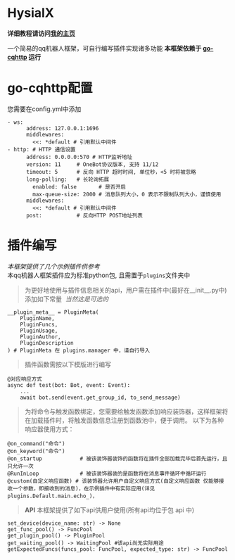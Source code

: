 # HysialX

__详细教程请访问[我的主页](https://xinre.top/2023/09/02/hysialx-%E4%B8%80%E4%B8%AA%E7%AE%80%E6%98%93%E7%9A%84qq%E6%9C%BA%E5%99%A8%E4%BA%BA%E6%A1%86%E6%9E%B6 "我的主页")__

一个简易的qq机器人框架，可自行编写插件实现诸多功能
__本框架依赖于 [go-cqhttp](https://github.com/Mrs4s/go-cqhttp "go-cqhttp 项目地址") 运行__
# go-cqhttp配置
您需要在config.yml中添加
```
- ws:
      address: 127.0.0.1:1696
      middlewares:
        <<: *default # 引用默认中间件
- http: # HTTP 通信设置
      address: 0.0.0.0:570 # HTTP监听地址
      version: 11     # OneBot协议版本, 支持 11/12
      timeout: 5      # 反向 HTTP 超时时间, 单位秒，<5 时将被忽略
      long-polling:   # 长轮询拓展
        enabled: false       # 是否开启
        max-queue-size: 2000 # 消息队列大小，0 表示不限制队列大小，谨慎使用
      middlewares:
        <<: *default # 引用默认中间件
      post:           # 反向HTTP POST地址列表
```
# 插件编写
_本框架提供了几个示例插件供参考_  
本qq机器人框架插件应为标准python包, 且需置于<code>plugins</code>文件夹中

>为更好地使用与插件信息相关的api，用户需在插件中(最好在__init__.py中)添加如下常量&nbsp;&nbsp;_当然这是可选的_
```
__plugin_meta__ = PluginMeta(
    PluginName,
    PluginFuncs,
    PluginUsage,
    PluginAuthor,
    PluginDescription
) # PluginMeta 在 plugins.manager 中，请自行导入
```

>插件函数需按以下模版进行编写
```
@对应响应方式
async def test(bot: Bot, event: Event):
    ...
    await bot.send(event.get_group_id, to_send_message)
```

>为将命令与触发函数绑定，您需要给触发函数添加响应装饰器，这样框架将在加载插件时，将触发函数信息注册到函数池中，便于调用。
>以下为各种响应器使用方式：
```
@on_command("命令")
@on_keyword("命令")
@on_startup            # 被该装饰器装饰的函数将在插件全部加载完毕后首先运行，且只允许一次
@RunInLoop             # 被该装饰器装的是函数将在消息事件循环中循环运行
@custom(自定义响应函数) # 该装饰器允许用户自定义响应方式(自定义响应函数 仅能够接收一个参数，即接收到的消息)，在示例插件中有实际应用(详见 plugins.Default.main.echo_)，
```
>__API__
>本框架提供了如下api供用户使用(所有api均位于包 api 中)
```
set_device(device_name: str) -> None
get_func_pool() -> FuncPool
get_plugin_pool() -> PluginPool
get_waiting_pool() -> WaitingPool #该api尚无实际用途
getExpectedFuncs(funcs_pool: FuncPool, expected_type: str) -> FuncPool
```
